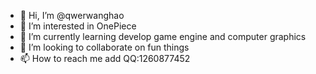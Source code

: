 - 👋 Hi, I’m @qwerwanghao
- 👀 I’m interested in OnePiece
- 🌱 I’m currently learning develop game engine and computer graphics
- 💞️ I’m looking to collaborate on fun things
- 📫 How to reach me add QQ:1260877452

<!---
qwerwanghao/qwerwanghao is a ✨ special ✨ repository because its `README.md` (this file) appears on your GitHub profile.
You can click the Preview link to take a look at your changes.
--->
